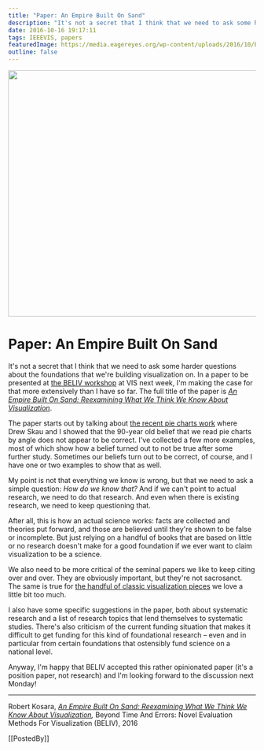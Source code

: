 ```yaml
---
title: "Paper: An Empire Built On Sand"
description: "It's not a secret that I think that we need to ask some harder questions about the foundations that we're building visualization on. In a paper to be presented at the BELIV workshop at VIS next week, I'm making the case for that more extensively than I have so far. The full title of the paper is An Empire Built On Sand: Reexamining What We Think We Know About Visualization."
date: 2016-10-16 19:17:11
tags: IEEEVIS, papers
featuredImage: https://media.eagereyes.org/wp-content/uploads/2016/10/beliv-teaser.jpg
outline: false
---
```


<p align="center"><img src="https://media.eagereyes.org/wp-content/uploads/2016/10/beliv-teaser.jpg" width="720" height="500" /></p>

# Paper: An Empire Built On Sand

It's not a secret that I think that we need to ask some harder questions about the foundations that we're building visualization on. In a paper to be presented at <a href="http://beliv.cs.univie.ac.at">the BELIV workshop</a> at VIS next week, I'm making the case for that more extensively than I have so far. The full title of the paper is <a href="/publications/Kosara-BELIV-2016"><em>An Empire Built On Sand: Reexamining What We Think We Know About Visualization</em></a>.

The paper starts out by talking about <a href="/papers/a-pair-of-pie-chart-papers">the recent pie charts work</a> where Drew Skau and I showed that the 90-year old belief that we read pie charts by angle does not appear to be correct. I've collected a few more examples, most of which show how a belief turned out to not be true after some further study. Sometimes our beliefs turn out to be correct, of course, and I have one or two examples to show that as well.

My point is not that everything we know is wrong, but that we need to ask a simple question: <em>How do we know that?</em> And if we can't point to actual research, we need to do that research. And even when there is existing research, we need to keep questioning that.

After all, this is how an actual science works: facts are collected and theories put forward, and those are believed until they're shown to be false or incomplete. But just relying on a handful of books that are based on little or no research doesn't make for a good foundation if we ever want to claim visualization to be a science.

We also need to be more critical of the seminal papers we like to keep citing over and over. They are obviously important, but they're not sacrosanct. The same is true for <a href="/blog/2016/the-repetitive-and-boring-history-of-visualization#the-repetitive-and-boring-history-of-visualization">the handful of classic visualization pieces</a> we love a little bit too much.

I also have some specific suggestions in the paper, both about systematic research and a list of research topics that lend themselves to systematic studies. There's also criticism of the current funding situation that makes it difficult to get funding for this kind of foundational research – even and in particular from certain foundations that ostensibly fund science on a national level.

Anyway, I'm happy that BELIV accepted this rather opinionated paper (it's a position paper, not research) and I'm looking forward to the discussion next Monday!

<hr />

Robert Kosara, <em><a href="/publications/Kosara-BELIV-2016">An Empire Built On Sand: Reexamining What We Think We Know About Visualization</a>,</em> Beyond Time And Errors: Novel Evaluation Methods For Visualization (BELIV), 2016

[[PostedBy]]

